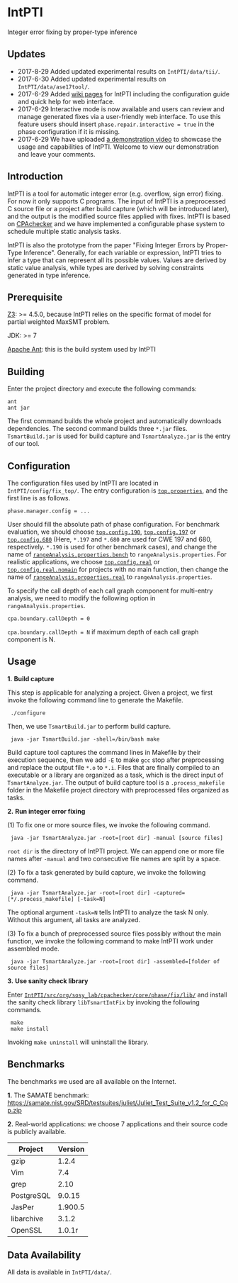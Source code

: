 # IntPTI
Integer error fixing by proper-type inference

Updates
-------
* 2017-8-29 Added updated experimental results on `IntPTI/data/tii/`.
* 2017-6-30 Added updated experimental results on `IntPTI/data/ase17tool/`.
* 2017-6-29 Added [wiki pages](https://github.com/45258E9F/IntPTI/wiki) for IntPTI including the configuration guide and quick help for web interface.
* 2017-6-29 Interactive mode is now available and users can review and manage generated fixes via a user-friendly web interface. To use this feature users should insert `phase.repair.interactive = true` in the phase configuration if it is missing.
* 2017-6-29 We have uploaded [a demonstration video](https://youtu.be/9Tgd4A_FgZM) to showcase the usage and capabilities of IntPTI. Welcome to view our demonstration and leave your comments.

Introduction
------------
IntPTI is a tool for automatic integer error (e.g. overflow, sign error) fixing. For now it only supports C programs. The input of IntPTI is a preprocessed C source file or a project after build capture (which will be introduced later), and the output is the modified source files applied with fixes. IntPTI is based on [CPAchecker](https://github.com/sosy-lab/cpachecker) and we have implemented a configurable phase system to schedule multiple static analysis tasks. 

IntPTI is also the prototype from the paper "Fixing Integer Errors by Proper-Type Inference". Generally, for each variable or expression, IntPTI tries to infer a type that can represent all its possible values. Values are derived by static value analysis, while types are derived by solving constraints generated in type inference.

Prerequisite
------------
[Z3](https://github.com/Z3Prover/z3): >= 4.5.0, because IntPTI relies on the specific format of model for partial weighted MaxSMT problem.

JDK: >= 7

[Apache Ant](http://ant.apache.org/): this is the build system used by IntPTI

Building
--------
Enter the project directory and execute the following commands:

    ant
    ant jar
    
The first command builds the whole project and automatically downloads dependencies. The second command builds three `*.jar` files. `TsmartBuild.jar` is used for build capture and `TsmartAnalyze.jar` is the entry of our tool.

Configuration
-------------
The configuration files used by IntPTI are located in `IntPTI/config/fix_top/`. The entry configuration is [`top.properties`](https://github.com/45258E9F/IntPTI/blob/master/config/fix_top/top.properties), and the first line is as follows.

    phase.manager.config = ...
    
User should fill the absolute path of phase configuration. For benchmark evaluation, we should choose [`top.config.190`](https://github.com/45258E9F/IntPTI/blob/master/config/fix_top/top.config.190), [`top.config.197`](https://github.com/45258E9F/IntPTI/blob/master/config/fix_top/top.config.197) or [`top.config.680`](https://github.com/45258E9F/IntPTI/blob/master/config/fix_top/top.config.680) (Here, `*.197` and `*.680` are used for CWE 197 and 680, respectively. `*.190` is used for other benchmark cases), and change the name of [`rangeAnalysis.properties.bench`](https://github.com/45258E9F/IntPTI/blob/master/config/fix_top/rangeAnalysis.properties.bench) to `rangeAnalysis.properties`. For realistic applications, we choose [`top.config.real`](https://github.com/45258E9F/IntPTI/blob/master/config/fix_top/top.config.real) or [`top.config.real.nomain`](https://github.com/45258E9F/IntPTI/blob/master/config/fix_top/top.config.real.nomain) for projects with no main function, then change the name of [`rangeAnalysis.properties.real`](https://github.com/45258E9F/IntPTI/blob/master/config/fix_top/rangeAnalysis.properties.real) to `rangeAnalysis.properties`.

To specify the call depth of each call graph component for multi-entry analysis, we need to modify the following option in `rangeAnalysis.properties`.

    cpa.boundary.callDepth = 0
    
 `cpa.boundary.callDepth = N` if maximum depth of each call graph component is N.
 
 Usage
 -----
 
 **1.** __Build capture__
 
 This step is applicable for analyzing a project. Given a project, we first invoke the following command line to generate the Makefile.
 
     ./configure
        
 Then, we use `TsmartBuild.jar` to perform build capture.
 
     java -jar TsmartBuild.jar -shell=/bin/bash make
      
 Build capture tool captures the command lines in Makefile by their execution sequence, then we add `-E` to make `gcc` stop after preprocessing and replace the output file `*.o` to `*.i`. Files that are finally compiled to an executable or a library are organized as a task, which is the direct input of `TsmartAnalyze.jar`. The output of build capture tool is a `.process_makefile` folder in the  Makefile project directory with preprocessed files organized as tasks.
 
 **2.** __Run integer error fixing__
 
 (1) To fix one or more source files, we invoke the following command.
 
     java -jar TsmartAnalyze.jar -root=[root dir] -manual [source files]
     
 `root dir` is the directory of IntPTI project. We can append one or more file names after `-manual` and two consecutive file names are split by a space.
 
 (2) To fix a task generated by build capture, we invoke the following command.
 
     java -jar TsmartAnalyze.jar -root=[root dir] -captured=[*/.process_makefile] [-task=N]
 
 The optional argument `-task=N` tells IntPTI to analyze the task N only. Without this argument, all tasks are analyzed.
 
 (3) To fix a bunch of preprocessed source files possibly without the main function, we invoke the following command to make IntPTI work under assembled mode.
 
     java -jar TsmartAnalyze.jar -root=[root dir] -assembled=[folder of source files]
 
 **3.** __Use sanity check library__
 
 Enter [`IntPTI/src/org/sosy_lab/cpachecker/core/phase/fix/lib/`](https://github.com/45258E9F/IntPTI/tree/master/src/org/sosy_lab/cpachecker/core/phase/fix/lib) and install the sanity check library `libTsmartIntFix` by invoking the following commands.
 
     make
     make install
     
 Invoking `make uninstall` will uninstall the library.
 
 Benchmarks
 ----------
 The benchmarks we used are all available on the Internet.
 
 **1.** The SAMATE benchmark: https://samate.nist.gov/SRD/testsuites/juliet/Juliet_Test_Suite_v1.2_for_C_Cpp.zip
 
 **2.** Real-world applications: we choose 7 applications and their source code is publicly available.
 
| Project    | Version |
|------------|---------|
| gzip       | 1.2.4   |
| Vim        | 7.4     |
| grep       | 2.10    |
| PostgreSQL | 9.0.15  |
| JasPer     | 1.900.5 |
| libarchive | 3.1.2   |
| OpenSSL    | 1.0.1r  |

Data Availability
-----------------
All data is available in `IntPTI/data/`.
